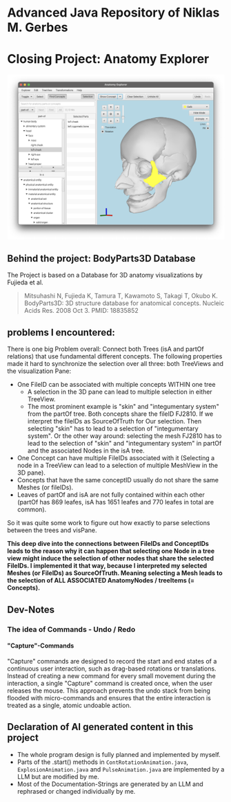 # Advanced Java Repository of Niklas M. Gerbes

# Closing Project: Anatomy Explorer
![Milestone_2_Release.png](img/Milestone_2_Release.png)

## Behind the project: BodyParts3D Database
The Project is based on a Database for 3D anatomy visualizations by Fujieda et al.

>Mitsuhashi N, Fujieda K, Tamura T, Kawamoto S, Takagi T, Okubo K.
BodyParts3D: 3D structure database for anatomical concepts.
Nucleic Acids Res. 2008 Oct 3.
PMID: 18835852



## problems I encountered:
There is one big Problem overall: Connect both Trees (isA and partOf relations) that use fundamental different
concepts. The following properties made it hard to synchronize the selection over all three: both TreeViews and the visualization Pane:
- One FileID can be associated with multiple concepts WITHIN one tree 
  - A selection in the 3D pane can lead to multiple selection in either TreeView.
  - The most prominent example is "skin" and "integumentary system" from the partOf tree. Both concepts share the fileID FJ2810.
  If we interpret the fileIDs as SourceOfTruth for Our selection. Then selecting "skin" has to lead to a selection of "integumentary system".
  Or the other way around: selecting the mesh FJ2810 has to lead to the selection of "skin" and "integumentary system" in partOf and the associated Nodes in the isA tree.
- One Concept can have multiple FileIDs associated with it (Selecting a node in a TreeView can lead to a selection of multiple MeshView in the 3D pane).
- Concepts that have the same conceptID usually do not share the same Meshes (or fileIDs).
- Leaves of partOf and isA are not fully contained within each other (partOf has 869 leafes, isA has 1651 leafes and 770 leafes in total are common).

So it was quite some work to figure out how exactly to parse selections between the trees and visPane.

**This deep dive into the connections between FileIDs and ConceptIDs leads to the reason why it can happen that selecting one Node in 
a tree view might induce the selection of other nodes that share the selected FileIDs. I implemented it that way,
because I interpreted my selected Meshes (or FileIDs) as SourceOfTruth. Meaning selecting a Mesh leads to the selection of
ALL ASSOCIATED AnatomyNodes / treeItems (= Concepts).**

## Dev-Notes

### The idea of Commands - Undo / Redo

#### "Capture"-Commands
"Capture" commands are designed to record the start and end states of a continuous user interaction,
such as drag-based rotations or translations. Instead of creating a new command for every small
movement during the interaction, a single "Capture" command is created once, when the user releases
the mouse. This approach prevents the undo stack from being flooded with micro-commands and ensures
that the entire interaction is treated as a single, atomic undoable action.

## Declaration of AI generated content in this project
- The whole program design is fully planned and implemented by myself.
- Parts of the .start() methods in `ContRotationAnimation.java`, `ExplosionAnimation.java` and `PulseAnimation.java` are implemented by a 
LLM but are modified by me.
- Most of the Documentation-Strings are generated by an LLM and rephrased or changed individually by me.
